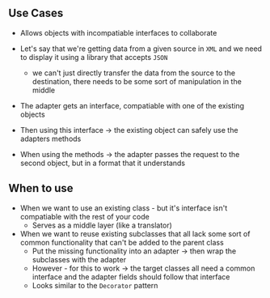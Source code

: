 ## Use Cases

- Allows objects with incompatiable interfaces to collaborate
- Let's say that we're getting data from a given source in `XML` and we need to display it using a library that accepts `JSON`

  - we can't just directly transfer the data from the source to the destination, there needs to be some sort of manipulation in the middle

- The adapter gets an interface, compatiable with one of the existing objects
- Then using this interface -> the existing object can safely use the adapters methods
- When using the methods -> the adapter passes the request to the second object, but in a format that it understands

## When to use

- When we want to use an existing class - but it's interface isn't compatiable with the rest of your code
  - Serves as a middle layer (like a translator)
- When we want to reuse existing subclasses that all lack some sort of common functionality that can't be added to the parent class
  - Put the missing functionality into an adapter -> then wrap the subclasses with the adapter
  - However - for this to work -> the target classes all need a common interface and the adapter fields should follow that interface
  - Looks similar to the `Decorator` pattern
